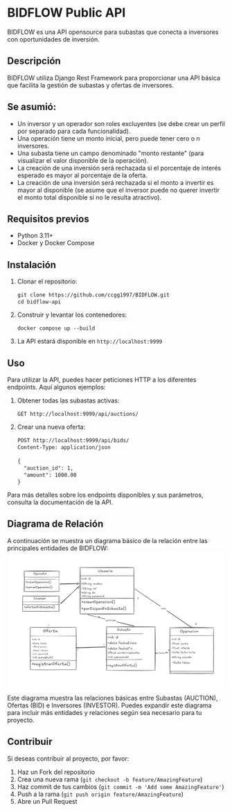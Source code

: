 # BIDFLOW Public API

BIDFLOW es una API opensource para subastas que conecta a inversores con oportunidades de inversión.

## Descripción

BIDFLOW utiliza Django Rest Framework para proporcionar una API básica que facilita la gestión de subastas y ofertas de inversores. 

## Se asumió:
- Un inversor y un operador son roles excluyentes (se debe crear un perfil por separado para cada funcionalidad).
- Una operación tiene un monto inicial, pero puede tener cero o *n* inversores.
- Una subasta tiene un campo denominado "monto restante" (para visualizar el valor disponible de la operación).
- La creación de una inversión será rechazada si el porcentaje de interés esperado es mayor al porcentaje de la oferta.
- La creación de una inversión será rechazada si el monto a invertir es mayor al disponible (se asume que el inversor puede no querer invertir el monto total disponible si no le resulta atractivo). 

## Requisitos previos

- Python 3.11+
- Docker y Docker Compose

## Instalación

1. Clonar el repositorio:
   ```
   git clone https://github.com/ccgg1997/BIDFLOW.git
   cd bidflow-api
   ```

2. Construir y levantar los contenedores:
   ```
   docker compose up --build
   ```

3. La API estará disponible en `http://localhost:9999`

## Uso

Para utilizar la API, puedes hacer peticiones HTTP a los diferentes endpoints. Aquí algunos ejemplos:

1. Obtener todas las subastas activas:
   ```
   GET http://localhost:9999/api/auctions/
   ```

2. Crear una nueva oferta:
   ```
   POST http://localhost:9999/api/bids/
   Content-Type: application/json

   {
     "auction_id": 1,
     "amount": 1000.00
   }
   ```

Para más detalles sobre los endpoints disponibles y sus parámetros, consulta la documentación de la API.

## Diagrama de Relación

A continuación se muestra un diagrama básico de la relación entre las principales entidades de BIDFLOW:
![alt text](image.png)


Este diagrama muestra las relaciones básicas entre Subastas (AUCTION), Ofertas (BID) e Inversores (INVESTOR). Puedes expandir este diagrama para incluir más entidades y relaciones según sea necesario para tu proyecto.


## Contribuir

Si deseas contribuir al proyecto, por favor:

1. Haz un Fork del repositorio
2. Crea una nueva rama (`git checkout -b feature/AmazingFeature`)
3. Haz commit de tus cambios (`git commit -m 'Add some AmazingFeature'`)
4. Push a la rama (`git push origin feature/AmazingFeature`)
5. Abre un Pull Request


